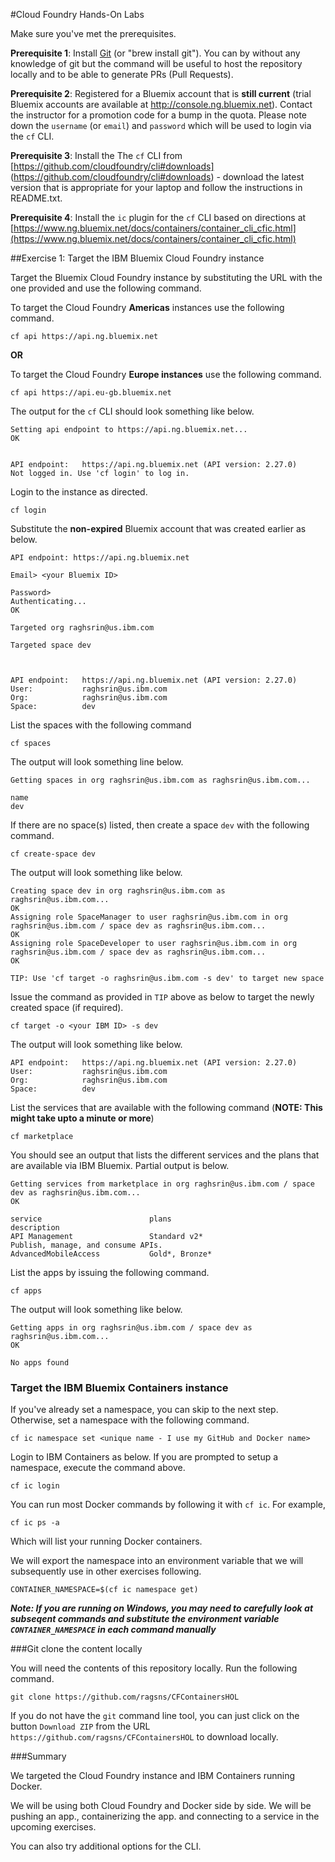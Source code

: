 #Cloud Foundry Hands-On Labs

Make sure you've met the prerequisites.

**Prerequisite 1**: Install [Git](http://git-scm.com/downloads) (or "brew install git"). You can by without any knowledge of git but the command will be useful to host the repository locally and to be able to generate PRs (Pull Requests).

**Prerequisite 2**: Registered for a Bluemix account that is **still current** (trial Bluemix accounts are available at <http://console.ng.bluemix.net>). Contact the instructor for a promotion code for a bump in the quota. Please note down the `username` (or `email`) and `password` which will be used to login via the `cf` CLI.

**Prerequisite 3**: Install the The `cf` CLI from [https://github.com/cloudfoundry/cli#downloads] (https://github.com/cloudfoundry/cli#downloads) - download the latest version that is appropriate for your laptop and follow the instructions in README.txt. 
<p>

**Prerequisite 4**: Install the `ic` plugin for the `cf` CLI based on directions at [https://www.ng.bluemix.net/docs/containers/container_cli_cfic.html](https://www.ng.bluemix.net/docs/containers/container_cli_cfic.html)


##Exercise 1: Target the IBM Bluemix Cloud Foundry instance


Target the Bluemix Cloud Foundry instance by substituting the URL with the one provided and use the following command.

To target the Cloud Foundry **Americas** instances use the following command.

```
cf api https://api.ng.bluemix.net
```
**OR**

To target the Cloud Foundry **Europe instances** use the following command.

```
cf api https://api.eu-gb.bluemix.net
```


The output for the `cf` CLI should look something like below.

```
Setting api endpoint to https://api.ng.bluemix.net...
OK

                   
API endpoint:   https://api.ng.bluemix.net (API version: 2.27.0)   
Not logged in. Use 'cf login' to log in.  
```

Login to the instance as directed.

```
cf login
```

Substitute the **non-expired** Bluemix account that was created earlier as below.

```
API endpoint: https://api.ng.bluemix.net

Email> <your Bluemix ID>

Password> 
Authenticating...
OK

Targeted org raghsrin@us.ibm.com

Targeted space dev


                   
API endpoint:   https://api.ng.bluemix.net (API version: 2.27.0)   
User:           raghsrin@us.ibm.com   
Org:            raghsrin@us.ibm.com   
Space:          dev
```


List the spaces with the following command

```
cf spaces
```

The output will look something line below.

```
Getting spaces in org raghsrin@us.ibm.com as raghsrin@us.ibm.com...

name   
dev
```

If there are no space(s) listed, then create a space `dev` with the following command.

```
cf create-space dev
```

The output will look something like below.

```
Creating space dev in org raghsrin@us.ibm.com as raghsrin@us.ibm.com...
OK
Assigning role SpaceManager to user raghsrin@us.ibm.com in org raghsrin@us.ibm.com / space dev as raghsrin@us.ibm.com...
OK
Assigning role SpaceDeveloper to user raghsrin@us.ibm.com in org raghsrin@us.ibm.com / space dev as raghsrin@us.ibm.com...
OK

TIP: Use 'cf target -o raghsrin@us.ibm.com -s dev' to target new space
```

Issue the command as provided in `TIP` above as below to target the newly created space (if required).

```
cf target -o <your IBM ID> -s dev
```

The output will look something like below.

```
API endpoint:   https://api.ng.bluemix.net (API version: 2.27.0)   
User:           raghsrin@us.ibm.com   
Org:            raghsrin@us.ibm.com   
Space:          dev  
```

List the services that are available with the following command (**NOTE: This might take upto a minute or more**)

```
cf marketplace
```

You should see an output that lists the different services and the plans that are available via IBM Bluemix. Partial output is below.

```
Getting services from marketplace in org raghsrin@us.ibm.com / space dev as raghsrin@us.ibm.com...
OK

service                        plans                                                                                                                                                                          description   
API Management                 Standard v2*                                                                                                                                                                   Publish, manage, and consume APIs.   
AdvancedMobileAccess           Gold*, Bronze*
```

List the apps by issuing the following command.

```
cf apps
```

The output will look something like below.

```
Getting apps in org raghsrin@us.ibm.com / space dev as raghsrin@us.ibm.com...
OK

No apps found
```

### Target the IBM Bluemix Containers instance

If you've already set a namespace, you can skip to the next step. Otherwise, set a namespace with the following command.

```
cf ic namespace set <unique name - I use my GitHub and Docker name>
``` 

Login to IBM Containers as below. If you are prompted to setup a namespace, execute the command above.

```
cf ic login
```

You can run most Docker commands by following it with `cf ic`. For example,

```
cf ic ps -a
```

Which will list your running Docker containers.

We will export the namespace into an environment variable that we will subsequently use in other exercises following.

```
CONTAINER_NAMESPACE=$(cf ic namespace get)
```

***Note: If you are running on Windows, you may need to carefully look at subseqent commands and substitute the environment variable `CONTAINER_NAMESPACE` in each command manually***

###Git clone the content locally

You will need the contents of this repository locally. Run the following command.

```
git clone https://github.com/ragsns/CFContainersHOL
```
If you do not have the `git` command line tool, you can just click on the button `Download ZIP` from the URL `https://github.com/ragsns/CFContainersHOL` to download locally.

###Summary

We targeted the Cloud Foundry instance and IBM Containers running Docker.

We will be using both Cloud Foundry and Docker side by side. We will be pushing an app., containerizing the app. and connecting to a service in the upcoming exercises.

You can also try additional options for the CLI.
